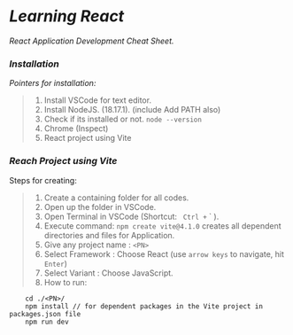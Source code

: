# *Learning React*

*React Application Development Cheat Sheet.*

### *Installation*

*Pointers for installation:*

> 1. Install VSCode for text editor.
> 2. Install NodeJS. (18.17.1). (include Add PATH also)
> 3. Check if its installed or not.
>    `node --version`
> 4. Chrome (Inspect)
> 5. React project using Vite

### *Reach Project using Vite*

Steps for creating:

> 1. Create a containing folder for all codes.
> 2. Open up the folder in VSCode.
> 3. Open Terminal in VSCode
(Shortcut: ` Ctrl +` ` ).
> 4. Execute command:
``` npm create vite@4.1.0 ```
creates all dependent directories and files for Application.
> 5. Give any project name : ``<PN>``
> 6. Select Framework : Choose React (use `arrow keys` to navigate, hit ``Enter``)
> 7. Select Variant : Choose JavaScript.
> 8. How to run:
```
    cd ./<PN>/
    npm install // for dependent packages in the Vite project in packages.json file
    npm run dev
```
